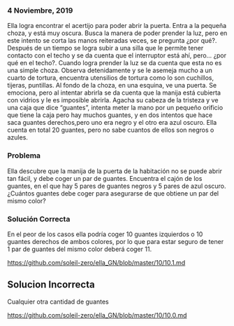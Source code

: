 
###   4 Noviembre, 2019

Ella logra encontrar el acertijo para poder abrir la puerta. Entra a la pequeña choza, y está muy oscura. Busca la manera de poder prender la luz, pero en este intento se corta las manos reiteradas veces, se pregunta ¿por qué?. Después de un tiempo se logra subir a una silla que le permite tener contacto con el techo y se da cuenta que el interruptor está ahí, pero… ¿por qué en el techo?. Cuando logra prender la luz se da cuenta que esta no es una simple choza. Observa detenidamente y se le asemeja mucho a un cuarto de tortura, encuentra utensilios de tortura como lo son cuchillos, tijeras, puntillas. Al fondo de la choza, en una esquina, ve una puerta. Se emociona, pero al intentar abrirla se da cuenta que la manija está cubierta con vidrios y le es imposible abrirla. Agacha su cabeza de la tristeza y ve una caja que dice “guantes”, intenta meter la mano por un pequeño orificio que tiene la caja pero hay muchos guantes, y en dos intentos que hace saca guantes derechos,pero uno era negro y el otro era azul oscuro. Ella cuenta en total 20 guantes, pero no sabe cuantos de ellos son negros o azules.
  
  
###    Problema 

Ella descubre que la manija de la puerta de la habitación no se puede abrir tan fácil, y debe coger un par de guantes. Encuentra el cajón de los guantes, en el que hay 5 pares de guantes negros y 5 pares de azul oscuro. ¿Cuántos guantes debe coger para asegurarse de que obtiene un par del mismo color?


###    Solución Correcta

En el peor de los casos ella podría coger 10 guantes izquierdos o 10 guantes derechos de ambos colores, por lo que para estar seguro de tener 1 par de guantes del mismo color deberá coger 11.

https://github.com/soleil-zero/ella_GN/blob/master/10/10.1.md

##    Solucion Incorrecta

Cualquier otra cantidad de guantes

https://github.com/soleil-zero/ella_GN/blob/master/10/10.0.md
